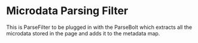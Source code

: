 Microdata Parsing Filter
========================

This is ParseFilter to be plugged in with the ParseBolt which extracts
all the microdata stored in the page and adds it to the metadata map. 
